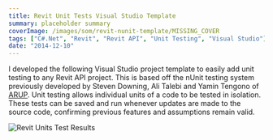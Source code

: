 ```yaml
---
title: Revit Unit Tests Visual Studio Template
summary: placeholder summary
coverImage: /images/som/revit-nunit-template/MISSING_COVER
tags: ["C#.Net", "Revit", "Revit API", "Unit Testing", "Visual Studio"]
date: "2014-12-10"
---
```


I developed the following Visual Studio project template to easily add unit testing to any Revit API project. This is based off the nUnit testing system previously developed by Steven Downing, Ali Talebi and Yamin Tengono of [ARUP](http://thebuildingcoder.typepad.com/blog/2013/07/revit-add-in-unit-testing.html). Unit testing allows individual units of a code to be tested in isolation. These tests can be saved and run whenever updates are made to the source code, confirming previous features and assumptions remain valid.

![Revit Units Test Results](Revit-Units-Test-Results.png)
